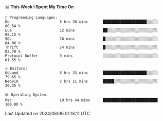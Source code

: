<!--START_SECTION:waka-->
📊 **This Week I Spent My Time On** 

```text
💬 Programming Languages: 
Go                       8 hrs 38 mins       ████████████████████░░░░░   80.54 % 
Lua                      52 mins             ██░░░░░░░░░░░░░░░░░░░░░░░   08.15 % 
SQL                      26 mins             █░░░░░░░░░░░░░░░░░░░░░░░░   04.06 % 
Thrift                   24 mins             █░░░░░░░░░░░░░░░░░░░░░░░░   03.78 % 
Protocol Buffer          9 mins              ░░░░░░░░░░░░░░░░░░░░░░░░░   01.55 % 

🔥 Editors: 
GoLand                   8 hrs 33 mins       ████████████████████░░░░░   79.65 % 
Neovim                   2 hrs 11 mins       █████░░░░░░░░░░░░░░░░░░░░   20.35 % 

💻 Operating System: 
Mac                      10 hrs 44 mins      █████████████████████████   100.00 % 
```


 Last Updated on 2024/08/06 01:18:11 UTC
<!--END_SECTION:waka-->
